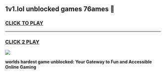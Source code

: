 
## 1v1.lol unblocked games 76ames 👋
<h3>
<a href="https://premium.freeplayer.one?title=1v1.lol_unblocked_games_76ames&ref=13F">CLICK TO PLAY</a></h3>
<hr>

<h3>
<a href="https://premium.freeplayer.one?title=1v1.lol_unblocked_games_76ames&ref=13F">CLICK 2 PLAY</a>
  
</h3>

<a href="https://premium.freeplayer.one?title=1v1.lol_unblocked_games_76ames&ref=12F/"><img src="https://clearcache.store/games.png"></a>


**worlds hardest game unblocked: Your Gateway to Fun and Accessible Online Gaming**
